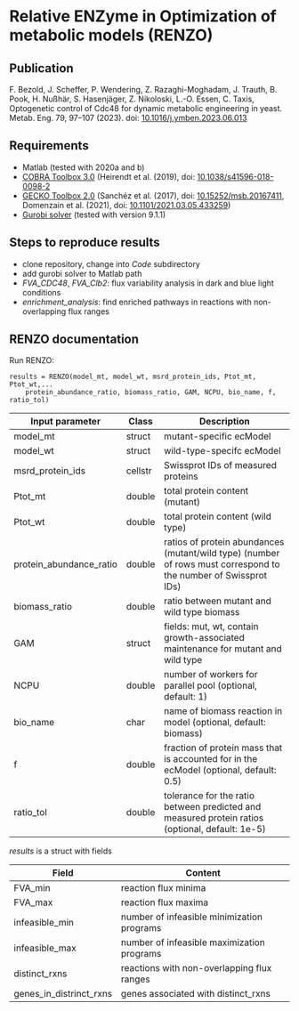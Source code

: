 # **R**elative **ENZ**yme in **O**ptimization of metabolic models (RENZO)

## Publication
F. Bezold, J. Scheffer, P. Wendering, Z. Razaghi-Moghadam, J. Trauth, B. Pook, H. Nußhär, S. Hasenjäger, Z. Nikoloski, L.-O. Essen, C. Taxis, Optogenetic control of Cdc48 for dynamic metabolic engineering in yeast. Metab. Eng. 79, 97–107 (2023).
doi: [10.1016/j.ymben.2023.06.013](https://doi.org/10.1016/j.ymben.2023.06.013)

## Requirements
- Matlab (tested with 2020a and b)
- [COBRA Toolbox 3.0]() (Heirendt et al. (2019), doi: [10.1038/s41596-018-0098-2](https://doi.org/10.1038/s41596-018-0098-2)
- [GECKO Toolbox 2.0](https://github.com/SysBioChalmers/GECKO) (Sanchéz et al. (2017), doi: [10.15252/msb.20167411](https://doi.org/10.15252/msb.20167411),
  Domenzain et al. (2021), doi: [10.1101/2021.03.05.433259](https://doi.org/10.1101/2021.03.05.433259))
- [Gurobi solver](https://www.gurobi.com/) (tested with version 9.1.1)

## Steps to reproduce results
- clone repository, change into *Code* subdirectory
- add gurobi solver to Matlab path
- _FVA\_CDC48_, _FVA\_Clb2_: flux variability analysis in dark and blue light conditions
- _enrichment\_analysis_: find enriched pathways in reactions with non-overlapping flux ranges

## RENZO documentation
Run RENZO: 
```
results = RENZO(model_mt, model_wt, msrd_protein_ids, Ptot_mt, Ptot_wt,...
    protein_abundance_ratio, biomass_ratio, GAM, NCPU, bio_name, f, ratio_tol)
```


| Input parameter | Class | Description |
|-----------|-------|-------------|
| model\_mt | struct | mutant-specific ecModel |
| model\_wt | struct | wild-type-specifc ecModel |
| msrd\_protein\_ids | cellstr | Swissprot IDs of measured proteins |
| Ptot\_mt | double | total protein content (mutant)
| Ptot\_wt | double | total protein content (wild type)
| protein\_abundance\_ratio | double | ratios of protein abundances (mutant/wild type) (number of rows must correspond to the number of Swissprot IDs) |
| biomass\_ratio | double | ratio between mutant and wild type biomass |  
| GAM | struct | fields: mut, wt, contain growth-associated maintenance for mutant and wild type |
| NCPU | double | number of workers for parallel pool (optional, default: 1) | 
| bio\_name | char | name of biomass reaction in model (optional, default: biomass) |
| f | double | fraction of protein mass that is accounted for in the ecModel (optional, default: 0.5) |
| ratio_tol | double | tolerance for the ratio between predicted and measured protein ratios (optional, default: 1e-5) |


*results* is a struct with fields

| Field | Content |
| ----- | ------- |
| FVA\_min | reaction flux minima |
| FVA\_max | reaction flux maxima |
| infeasible\_min | number of infeasible minimization programs |
| infeasible\_max | number of infeasible maximization programs |
| distinct\_rxns | reactions with non-overlapping flux ranges |
| genes\_in\_distrinct\_rxns | genes associated with distinct\_rxns |
